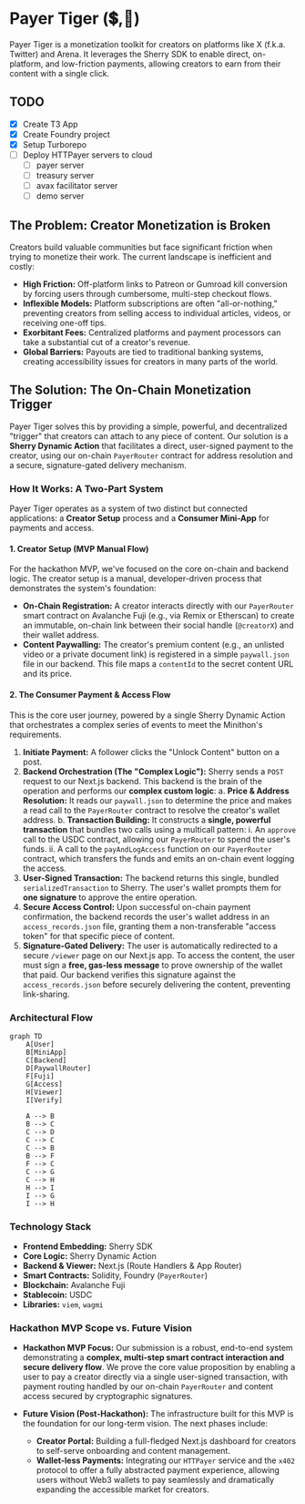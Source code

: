 # Payer Tiger (💲,🐅)

Payer Tiger is a monetization toolkit for creators on platforms like X (f.k.a.
Twitter) and Arena. It leverages the Sherry SDK to enable direct, on-platform,
and low-friction payments, allowing creators to earn from their content with a
single click.

## TODO

- [x] Create T3 App
- [x] Create Foundry project
- [x] Setup Turborepo
- [ ] Deploy HTTPayer servers to cloud
  - [ ] payer server
  - [ ] treasury server
  - [ ] avax facilitator server
  - [ ] demo server

## The Problem: Creator Monetization is Broken

Creators build valuable communities but face significant friction when trying to
monetize their work. The current landscape is inefficient and costly:

- **High Friction:** Off-platform links to Patreon or Gumroad kill conversion by
  forcing users through cumbersome, multi-step checkout flows.
- **Inflexible Models:** Platform subscriptions are often "all-or-nothing,"
  preventing creators from selling access to individual articles, videos, or
  receiving one-off tips.
- **Exorbitant Fees:** Centralized platforms and payment processors can take a
  substantial cut of a creator's revenue.
- **Global Barriers:** Payouts are tied to traditional banking systems, creating
  accessibility issues for creators in many parts of the world.

## The Solution: The On-Chain Monetization Trigger

Payer Tiger solves this by providing a simple, powerful, and decentralized
"trigger" that creators can attach to any piece of content. Our solution is a
**Sherry Dynamic Action** that facilitates a direct, user-signed payment to the
creator, using our on-chain `PayerRouter` contract for address resolution and a
secure, signature-gated delivery mechanism.

### How It Works: A Two-Part System

Payer Tiger operates as a system of two distinct but connected applications: a
**Creator Setup** process and a **Consumer Mini-App** for payments and access.

#### 1. Creator Setup (MVP Manual Flow)

For the hackathon MVP, we've focused on the core on-chain and backend logic. The
creator setup is a manual, developer-driven process that demonstrates the
system's foundation:

- **On-Chain Registration:** A creator interacts directly with our `PayerRouter`
  smart contract on Avalanche Fuji (e.g., via Remix or Etherscan) to create an
  immutable, on-chain link between their social handle (`@creatorX`) and their
  wallet address.
- **Content Paywalling:** The creator's premium content (e.g., an unlisted video
  or a private document link) is registered in a simple `paywall.json` file in
  our backend. This file maps a `contentId` to the secret content URL and its
  price.

#### 2. The Consumer Payment & Access Flow

This is the core user journey, powered by a single Sherry Dynamic Action that
orchestrates a complex series of events to meet the Minithon's requirements.

1. **Initiate Payment:** A follower clicks the "Unlock Content" button on a
   post.
2. **Backend Orchestration (The "Complex Logic"):** Sherry sends a `POST`
   request to our Next.js backend. This backend is the brain of the operation
   and performs our **complex custom logic**: a. **Price & Address Resolution:**
   It reads our `paywall.json` to determine the price and makes a read call to
   the `PayerRouter` contract to resolve the creator's wallet address. b.
   **Transaction Building:** It constructs a **single, powerful transaction**
   that bundles two calls using a multicall pattern: i. An `approve` call to the
   USDC contract, allowing our `PayerRouter` to spend the user's funds. ii. A
   call to the `payAndLogAccess` function on our `PayerRouter` contract, which
   transfers the funds and emits an on-chain event logging the access.
3. **User-Signed Transaction:** The backend returns this single, bundled
   `serializedTransaction` to Sherry. The user's wallet prompts them for **one
   signature** to approve the entire operation.
4. **Secure Access Control:** Upon successful on-chain payment confirmation, the
   backend records the user's wallet address in an `access_records.json` file,
   granting them a non-transferable "access token" for that specific piece of
   content.
5. **Signature-Gated Delivery:** The user is automatically redirected to a
   secure `/viewer` page on our Next.js app. To access the content, the user
   must sign a **free, gas-less message** to prove ownership of the wallet that
   paid. Our backend verifies this signature against the `access_records.json`
   before securely delivering the content, preventing link-sharing.

### Architectural Flow

```mermaid
graph TD
    A[User]
    B[MiniApp]
    C[Backend]
    D[PaywallRouter]
    F[Fuji]
    G[Access]
    H[Viewer]
    I[Verify]

    A --> B
    B --> C
    C --> D
    C --> C
    C --> B
    B --> F
    F --> C
    C --> G
    C --> H
    H --> I
    I --> G
    I --> H
```

### Technology Stack

- **Frontend Embedding:** Sherry SDK
- **Core Logic:** Sherry Dynamic Action
- **Backend & Viewer:** Next.js (Route Handlers & App Router)
- **Smart Contracts:** Solidity, Foundry (`PayerRouter`)
- **Blockchain:** Avalanche Fuji
- **Stablecoin:** USDC
- **Libraries:** `viem`, `wagmi`

### Hackathon MVP Scope vs. Future Vision

- **Hackathon MVP Focus:** Our submission is a robust, end-to-end system
  demonstrating a **complex, multi-step smart contract interaction and secure
  delivery flow**. We prove the core value proposition by enabling a user to pay
  a creator directly via a single user-signed transaction, with payment routing
  handled by our on-chain `PayerRouter` and content access secured by
  cryptographic signatures.

- **Future Vision (Post-Hackathon):** The infrastructure built for this MVP is
  the foundation for our long-term vision. The next phases include:
  - **Creator Portal:** Building a full-fledged Next.js dashboard for creators
    to self-serve onboarding and content management.
  - **Wallet-less Payments:** Integrating our `HTTPayer` service and the `x402`
    protocol to offer a fully abstracted payment experience, allowing users
    without Web3 wallets to pay seamlessly and dramatically expanding the
    accessible market for creators.
